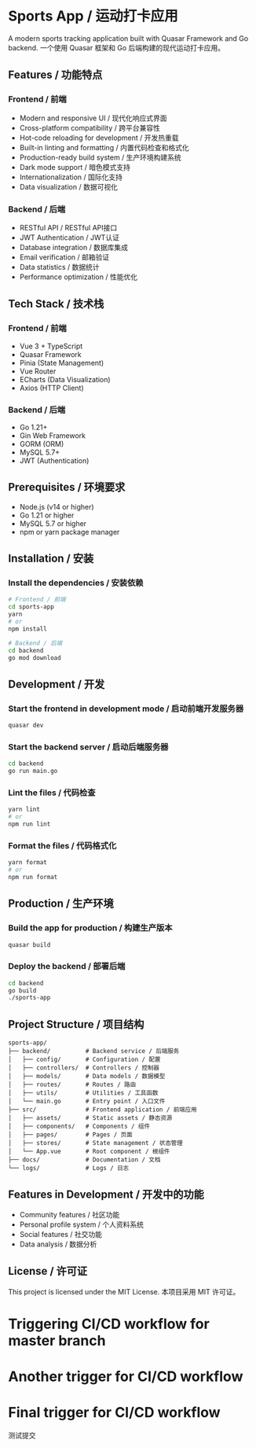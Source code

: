 # Sports App / 运动打卡应用

A modern sports tracking application built with Quasar Framework and Go backend.
一个使用 Quasar 框架和 Go 后端构建的现代运动打卡应用。

## Features / 功能特点

### Frontend / 前端

- Modern and responsive UI / 现代化响应式界面
- Cross-platform compatibility / 跨平台兼容性
- Hot-code reloading for development / 开发热重载
- Built-in linting and formatting / 内置代码检查和格式化
- Production-ready build system / 生产环境构建系统
- Dark mode support / 暗色模式支持
- Internationalization / 国际化支持
- Data visualization / 数据可视化

### Backend / 后端

- RESTful API / RESTful API接口
- JWT Authentication / JWT认证
- Database integration / 数据库集成
- Email verification / 邮箱验证
- Data statistics / 数据统计
- Performance optimization / 性能优化

## Tech Stack / 技术栈

### Frontend / 前端

- Vue 3 + TypeScript
- Quasar Framework
- Pinia (State Management)
- Vue Router
- ECharts (Data Visualization)
- Axios (HTTP Client)

### Backend / 后端

- Go 1.21+
- Gin Web Framework
- GORM (ORM)
- MySQL 5.7+
- JWT (Authentication)

## Prerequisites / 环境要求

- Node.js (v14 or higher)
- Go 1.21 or higher
- MySQL 5.7 or higher
- npm or yarn package manager

## Installation / 安装

### Install the dependencies / 安装依赖

```bash
# Frontend / 前端
cd sports-app
yarn
# or
npm install

# Backend / 后端
cd backend
go mod download
```

## Development / 开发

### Start the frontend in development mode / 启动前端开发服务器

```bash
quasar dev
```

### Start the backend server / 启动后端服务器

```bash
cd backend
go run main.go
```

### Lint the files / 代码检查

```bash
yarn lint
# or
npm run lint
```

### Format the files / 代码格式化

```bash
yarn format
# or
npm run format
```

## Production / 生产环境

### Build the app for production / 构建生产版本

```bash
quasar build
```

### Deploy the backend / 部署后端

```bash
cd backend
go build
./sports-app
```

## Project Structure / 项目结构

```
sports-app/
├── backend/          # Backend service / 后端服务
│   ├── config/       # Configuration / 配置
│   ├── controllers/  # Controllers / 控制器
│   ├── models/       # Data models / 数据模型
│   ├── routes/       # Routes / 路由
│   ├── utils/        # Utilities / 工具函数
│   └── main.go       # Entry point / 入口文件
├── src/              # Frontend application / 前端应用
│   ├── assets/       # Static assets / 静态资源
│   ├── components/   # Components / 组件
│   ├── pages/        # Pages / 页面
│   ├── stores/       # State management / 状态管理
│   └── App.vue       # Root component / 根组件
├── docs/             # Documentation / 文档
└── logs/             # Logs / 日志
```

## Features in Development / 开发中的功能

- Community features / 社区功能
- Personal profile system / 个人资料系统
- Social features / 社交功能
- Data analysis / 数据分析

## License / 许可证

This project is licensed under the MIT License.
本项目采用 MIT 许可证。

# Triggering CI/CD workflow for master branch

# Another trigger for CI/CD workflow

# Final trigger for CI/CD workflow

测试提交
